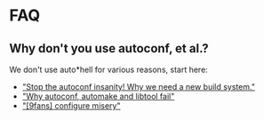 FAQ
===

Why don't you use autoconf, et al.?
-----------------------------------
We don't use auto*hell for various reasons, start here:

* ["Stop the autoconf insanity! Why we need a new build system."](http://freecode.com/articles/stop-the-autoconf-insanity-why-we-need-a-new-build-system)
* ["Why autoconf, automake and libtool fail"](http://www.ohse.de/uwe/articles/aal.html)
* ["[9fans] configure misery"](http://marc.info/?l=9fans&m=111558921426133)
